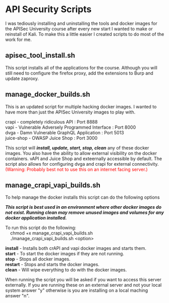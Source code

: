 # API Security Scripts

I was tediously installing and uninstalling the tools and docker images for the APISec University course after every new start I wanted to make or reinstall of Kali. To make this a little easier I created scripts to do most of the work for me.

## apisec_tool_install.sh

This script installs all of the applications for the course. Although you will still need to configure the firefox proxy, add the extensions to Burp and update zaproxy. 

## manage_docker_builds.sh

This is an updated script for multiple hacking docker images. I wanted to have more than just the APISec University images to play with. 

crapi - completely ridiculous API : Port 8888  
vapi - Vulnerable Adversely Programmed Interface : Port 8000  
dvga - Damn Vulnerable GraphQL Application : Port 5013  
juice-shop - OWASP Juice Shop : Port 3000  

This script will ***install, update, start, stop, clean*** any of these docker images. You also have the ability to allow external visibility on the docker containers. vAPI and Juice Shop and exteernally accessible by default. The script also allows for configuring dvga and crapi for external connectivity. <span style="color:red">(Warning: Probably best not to use this on an internet facing server.)</span>

## manage_crapi_vapi_builds.sh

To help manage the docker installs this script can do the following options

***This script is best used in an environment where other docker images do not exist. Running clean may remove unused images and volumes for any docker application installed.***


To run this script do the following:  
&nbsp;&nbsp;&nbsp;&nbsp;chmod +x manage_crapi_vapi_builds.sh  
&nbsp;&nbsp;&nbsp;&nbsp;./manage_crapi_vapi_builds.sh \<option\>

**install** - Installs both crAPI and vapi docker images and starts them.  
**start** - To start the docker images if they are not running.  
**stop** - Stops all docker images.  
**restart** - Stops and starts the docker images.  
**clean** - Will wipe everything to do with the docker images.  

When running the script you will be asked if you want to access this server externally. If you are running these on an external server and not your local system answer "y" otherwise is you are installing on a local maching answer "n".

